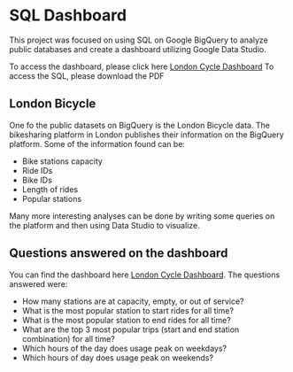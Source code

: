 # SQL Dashboard

This project was focused on using SQL on Google BigQuery to analyze public databases and create a dashboard utilizing Google Data Studio.

To access the dashboard, please click here [London Cycle Dashboard](https://datastudio.google.com/s/uw5sAWBUrzk)
To access the SQL, please download the PDF

## London Bicycle
One fo the public datasets on BigQuery is the London Bicycle data. The bikesharing platform in London publishes their information on the BigQuery platform. Some of the information found can be:

- Bike stations capacity
- Ride IDs
- Bike IDs
- Length of rides
- Popular stations

Many more interesting analyses can be done by writing some queries on the platform and then using Data Studio to visualize.

## Questions answered on the dashboard
You can find the dashboard here [London Cycle Dashboard](https://datastudio.google.com/s/uw5sAWBUrzk). The questions answered were:
- How many stations are at capacity, empty, or out of service?
- What is the most popular station to start rides for all time?
- What is the most popular station to end rides for all time?
- What are the top 3 most popular trips (start and end station combination) for all time?
- Which hours of the day does usage peak on weekdays?
- Which hours of day does usage peak on weekends?

